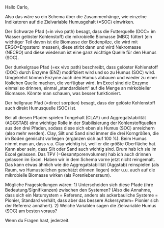 Hallo Carlo,

Also das wäre so ein Schema über die Zusammenhänge, wie einzelne Indikatoren auf die Zielvariable Humusgehalt (=SOC) einwirken.

Der Schwarze Pfad (=in vivo path) besagt, dass die Futterquelle (DOC= im Wasser gelöster Kohlenstoff) die mikrobielle Biomasse (MBC) füttert (ein wichtiger Teil davon ist die Biomasse der Bodenpilze, die wird mit ERGO=Ergosterol messen), diese stirbt dann und wird Nekromasse (NECRO) und diese wiederum ist eine ganz wichtige Quelle für den Humus (SOC).

Der dunkelgraue Pfad (=ex vivo path) beschreibt, dass gelöster Kohlenstoff (DOC) durch Enzyme (ENZ) modifiziert wird und so zu Humus (SOC) wird. Umgekehrt können Enzyme auch den Humus abbauen und wieder zu einer löslichen Quelle machen, die verfügbar wird.
Im Excel sind die Enzyme einmal so drinnen, einmal „standardisiert“ auf die Menge an mirkobieller Biomasse. Könnte man schauen, was besser funktioniert.

Der hellgraue Pfad (=direct sorption) besagt, dass der gelöste Kohlenstoff auch direkt Humusquelle (SOC) ist.

Bei all diesen Pfaden spielen Tongehalt (CLAY) und Aggregatstabilität (AGGSTAB) eine wichtige Rolle in der Stabilisierung der Kohlenstoffquellen aus den drei Pfaden, sodass diese sich eben als Humus (SOC) anreichern (also mehr werden).
Clay, Silt und Sand sind immer die drei Korngrößen, die im Boden gemischt vorliegen (ergänzen sich auf 100 %). Beim Humus nimmt man an, dass v.a. Clay wichtig ist, weil er die größte Oberfläche hat. Kann aber sein, dass Silt oder Sand auch wichtig sind. Drum hab ich sie im Excel gelassen.
Das TPV (=Gesamtporenvolumen) hab ich auch drinnen gelassen im Excel. Haben wir in dem Schema vorne jetzt nicht reingemalt. Das kann etwas ähnlich wie die Aggregatstabilität (Aggstab) reinspielen (als Raum, wo Humusteilchen geschätzt drinnen liegen) oder u.u. auch auf die mikrobielle Biomasse wirken (als Porenlebensraum).

Mögliche Fragestellungen wären:
    1) Unterscheiden sich diese Pfade (ihre Bedeutung/Signifikanzen) zwischen den Systemen? (Also die Annahme, dass sich ein Natursystem = Referenz, anders als ackerbauliche Systeme = Pionier, Standard verhält, dass aber das bessere Ackersystem= Pionier sich der Referenz annähert).
    2) Welche Variablen sagen die Zielvariable Humus (SOC) am besten voraus?

Wenn du Fragen hast, jederzeit.